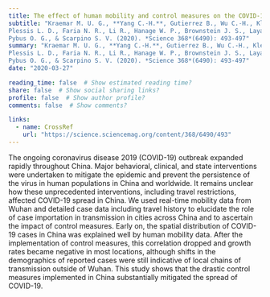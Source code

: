 ```yaml
---
title: The effect of human mobility and control measures on the COVID-19 epidemic in China
subtitle: "Kraemar M. U. G., **Yang C.-H.**, Gutierrez B., Wu C.-H., Klein B., Pigott D. M., Open COVID-19 Data Working Group, 
Plessis L. D., Faria N. R., Li R., Hanage W. P., Brownstein J. S., Layan M., Vespignani A., Tian H., Dye C., Cauchemez S., 
Pybus O. G., & Scarpino S. V. (2020). *Science 368*(6490): 493-497"
summary: "Kraemar M. U. G., **Yang C.-H.**, Gutierrez B., Wu C.-H., Klein B., Pigott D. M., Open COVID-19 Data Working Group, 
Plessis L. D., Faria N. R., Li R., Hanage W. P., Brownstein J. S., Layan M., Vespignani A., Tian H., Dye C., Cauchemez S., 
Pybus O. G., & Scarpino S. V. (2020). *Science 368*(6490): 493-497"
date: "2020-03-27"

reading_time: false  # Show estimated reading time?
share: false  # Show social sharing links?
profile: false  # Show author profile?
comments: false  # Show comments?

links:
  - name: CrossRef
    url: "https://science.sciencemag.org/content/368/6490/493"
---
```


The ongoing coronavirus disease 2019 (COVID-19) outbreak expanded rapidly throughout China. Major behavioral, clinical, and state interventions were undertaken to mitigate the epidemic and prevent the persistence of the virus in human populations in China and worldwide. It remains unclear how these unprecedented interventions, including travel restrictions, affected COVID-19 spread in China. We used real-time mobility data from Wuhan and detailed case data including travel history to elucidate the role of case importation in transmission in cities across China and to ascertain the impact of control measures. Early on, the spatial distribution of COVID-19 cases in China was explained well by human mobility data. After the implementation of control measures, this correlation dropped and growth rates became negative in most locations, although shifts in the demographics of reported cases were still indicative of local chains of transmission outside of Wuhan. This study shows that the drastic control measures implemented in China substantially mitigated the spread of COVID-19.
